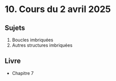# 10. Cours du 2 avril 2025

## Sujets

1. Boucles imbriquées
2. Autres structures imbriquées

## Livre

- Chapitre 7
